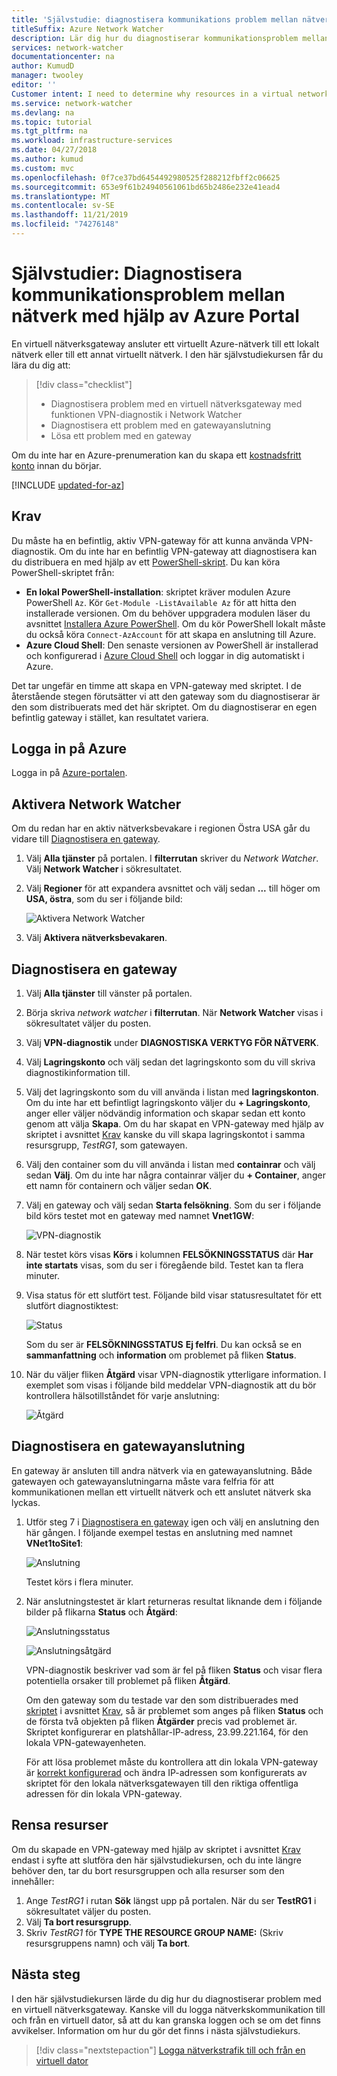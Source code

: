 ```yaml
---
title: 'Självstudie: diagnostisera kommunikations problem mellan nätverk – Azure Portal'
titleSuffix: Azure Network Watcher
description: Lär dig hur du diagnostiserar kommunikationsproblem mellan ett virtuellt Azure-nätverk som är anslutet till ett lokalt nätverk, eller till ett annat virtuellt nätverk, via en virtuell nätverksgateway i Azure, med hjälp av funktionen VPN-diagnostik i Network Watcher.
services: network-watcher
documentationcenter: na
author: KumudD
manager: twooley
editor: ''
Customer intent: I need to determine why resources in a virtual network can't communicate with resources in a different network.
ms.service: network-watcher
ms.devlang: na
ms.topic: tutorial
ms.tgt_pltfrm: na
ms.workload: infrastructure-services
ms.date: 04/27/2018
ms.author: kumud
ms.custom: mvc
ms.openlocfilehash: 0f7ce37bd6454492980525f288212fbff2c06625
ms.sourcegitcommit: 653e9f61b24940561061bd65b2486e232e41ead4
ms.translationtype: MT
ms.contentlocale: sv-SE
ms.lasthandoff: 11/21/2019
ms.locfileid: "74276148"
---
```

# <a name="tutorial-diagnose-a-communication-problem-between-networks-using-the-azure-portal"></a>Självstudier: Diagnostisera kommunikationsproblem mellan nätverk med hjälp av Azure Portal

En virtuell nätverksgateway ansluter ett virtuellt Azure-nätverk till ett lokalt nätverk eller till ett annat virtuellt nätverk. I den här självstudiekursen får du lära du dig att:

> [!div class="checklist"]
> * Diagnostisera problem med en virtuell nätverksgateway med funktionen VPN-diagnostik i Network Watcher
> * Diagnostisera ett problem med en gatewayanslutning
> * Lösa ett problem med en gateway

Om du inte har en Azure-prenumeration kan du skapa ett [kostnadsfritt konto](https://azure.microsoft.com/free/?WT.mc_id=A261C142F) innan du börjar.


[!INCLUDE [updated-for-az](../../includes/updated-for-az.md)]

## <a name="prerequisites"></a>Krav

Du måste ha en befintlig, aktiv VPN-gateway för att kunna använda VPN-diagnostik. Om du inte har en befintlig VPN-gateway att diagnostisera kan du distribuera en med hjälp av ett [PowerShell-skript](../vpn-gateway/scripts/vpn-gateway-sample-site-to-site-powershell.md?toc=%2fazure%2fnetwork-watcher%2ftoc.json). Du kan köra PowerShell-skriptet från:
- **En lokal PowerShell-installation**: skriptet kräver modulen Azure PowerShell `Az`. Kör `Get-Module -ListAvailable Az` för att hitta den installerade versionen. Om du behöver uppgradera modulen läser du avsnittet [Installera Azure PowerShell](/powershell/azure/install-Az-ps). Om du kör PowerShell lokalt måste du också köra `Connect-AzAccount` för att skapa en anslutning till Azure.
- **Azure Cloud Shell**: Den senaste versionen av PowerShell är installerad och konfigurerad i [Azure Cloud Shell](https://shell.azure.com/powershell) och loggar in dig automatiskt i Azure.

Det tar ungefär en timme att skapa en VPN-gateway med skriptet. I de återstående stegen förutsätter vi att den gateway som du diagnostiserar är den som distribuerats med det här skriptet. Om du diagnostiserar en egen befintlig gateway i stället, kan resultatet variera.

## <a name="sign-in-to-azure"></a>Logga in på Azure

Logga in på [Azure-portalen](https://portal.azure.com).

## <a name="enable-network-watcher"></a>Aktivera Network Watcher

Om du redan har en aktiv nätverksbevakare i regionen Östra USA går du vidare till [Diagnostisera en gateway](#diagnose-a-gateway).

1. Välj **Alla tjänster** på portalen. I **filterrutan** skriver du *Network Watcher*. Välj **Network Watcher** i sökresultatet.
2. Välj **Regioner** för att expandera avsnittet och välj sedan **...** till höger om **USA, östra**, som du ser i följande bild:

    ![Aktivera Network Watcher](./media/diagnose-communication-problem-between-networks/enable-network-watcher.png)

3. Välj **Aktivera nätverksbevakaren**.

## <a name="diagnose-a-gateway"></a>Diagnostisera en gateway

1. Välj **Alla tjänster** till vänster på portalen.
2. Börja skriva *network watcher* i **filterrutan**. När **Network Watcher** visas i sökresultatet väljer du posten.
3. Välj **VPN-diagnostik** under **DIAGNOSTISKA VERKTYG FÖR NÄTVERK**.
4. Välj **Lagringskonto** och välj sedan det lagringskonto som du vill skriva diagnostikinformation till.
5. Välj det lagringskonto som du vill använda i listan med **lagringskonton**. Om du inte har ett befintligt lagringskonto väljer du **+ Lagringskonto**, anger eller väljer nödvändig information och skapar sedan ett konto genom att välja **Skapa**. Om du har skapat en VPN-gateway med hjälp av skriptet i avsnittet [Krav](#prerequisites) kanske du vill skapa lagringskontot i samma resursgrupp, *TestRG1*, som gatewayen.
6. Välj den container som du vill använda i listan med **containrar** och välj sedan **Välj**. Om du inte har några containrar väljer du **+ Container**, anger ett namn för containern och väljer sedan **OK**.
7. Välj en gateway och välj sedan **Starta felsökning**. Som du ser i följande bild körs testet mot en gateway med namnet **Vnet1GW**:

    ![VPN-diagnostik](./media/diagnose-communication-problem-between-networks/vpn-diagnostics.png)

8. När testet körs visas **Körs** i kolumnen **FELSÖKNINGSSTATUS** där **Har inte startats** visas, som du ser i föregående bild. Testet kan ta flera minuter.
9. Visa status för ett slutfört test. Följande bild visar statusresultatet för ett slutfört diagnostiktest:

    ![Status](./media/diagnose-communication-problem-between-networks/status.png)

    Som du ser är **FELSÖKNINGSSTATUS** **Ej felfri**. Du kan också se en **sammanfattning** och **information** om problemet på fliken **Status**.
10. När du väljer fliken **Åtgärd** visar VPN-diagnostik ytterligare information. I exemplet som visas i följande bild meddelar VPN-diagnostik att du bör kontrollera hälsotillståndet för varje anslutning:

    ![Åtgärd](./media/diagnose-communication-problem-between-networks/action.png)

## <a name="diagnose-a-gateway-connection"></a>Diagnostisera en gatewayanslutning

En gateway är ansluten till andra nätverk via en gatewayanslutning. Både gatewayen och gatewayanslutningarna måste vara felfria för att kommunikationen mellan ett virtuellt nätverk och ett anslutet nätverk ska lyckas.

1. Utför steg 7 i [Diagnostisera en gateway](#diagnose-a-gateway) igen och välj en anslutning den här gången. I följande exempel testas en anslutning med namnet **VNet1toSite1**:

    ![Anslutning](./media/diagnose-communication-problem-between-networks/connection.png)

    Testet körs i flera minuter.
2. När anslutningstestet är klart returneras resultat liknande dem i följande bilder på flikarna **Status** och **Åtgärd**:

    ![Anslutningsstatus](./media/diagnose-communication-problem-between-networks/connection-status.png)

    ![Anslutningsåtgärd](./media/diagnose-communication-problem-between-networks/connection-action.png)

    VPN-diagnostik beskriver vad som är fel på fliken **Status** och visar flera potentiella orsaker till problemet på fliken **Åtgärd**.

    Om den gateway som du testade var den som distribuerades med [skriptet](../vpn-gateway/scripts/vpn-gateway-sample-site-to-site-powershell.md?toc=%2fazure%2fnetwork-watcher%2ftoc.json) i avsnittet [Krav](#prerequisites), så är problemet som anges på fliken **Status** och de första två objekten på fliken **Åtgärder** precis vad problemet är. Skriptet konfigurerar en platshållar-IP-adress, 23.99.221.164, för den lokala VPN-gatewayenheten.

    För att lösa problemet måste du kontrollera att din lokala VPN-gateway är [korrekt konfigurerad](../vpn-gateway/vpn-gateway-about-vpn-devices.md?toc=%2fazure%2fnetwork-watcher%2ftoc.json) och ändra IP-adressen som konfigurerats av skriptet för den lokala nätverksgatewayen till den riktiga offentliga adressen för din lokala VPN-gateway.

## <a name="clean-up-resources"></a>Rensa resurser

Om du skapade en VPN-gateway med hjälp av skriptet i avsnittet [Krav](#prerequisites) endast i syfte att slutföra den här självstudiekursen, och du inte längre behöver den, tar du bort resursgruppen och alla resurser som den innehåller:

1. Ange *TestRG1* i rutan **Sök** längst upp på portalen. När du ser **TestRG1** i sökresultatet väljer du posten.
2. Välj **Ta bort resursgrupp**.
3. Skriv *TestRG1* för **TYPE THE RESOURCE GROUP NAME:** (Skriv resursgruppens namn) och välj **Ta bort**.

## <a name="next-steps"></a>Nästa steg

I den här självstudiekursen lärde du dig hur du diagnostiserar problem med en virtuell nätverksgateway. Kanske vill du logga nätverkskommunikation till och från en virtuell dator, så att du kan granska loggen och se om det finns avvikelser. Information om hur du gör det finns i nästa självstudiekurs.

> [!div class="nextstepaction"]
> [Logga nätverkstrafik till och från en virtuell dator](network-watcher-nsg-flow-logging-portal.md)
